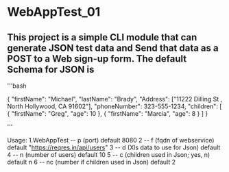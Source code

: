 # WebAppTest_01 
## This project is a simple  CLI module that can generate JSON test data  and Send that data as a POST to a Web sign-up form. The default Schema for JSON is 

'''bash

{
    "firstName": "Michael",
    "lastName": "Brady",
    "Address": ["11222 Dilling St , North Hollywood, CA 91602"],
    "phoneNumber": 323-555-1234,
    "children": [
        {
            "firstName": "Greg",
            "age": 10
        },
        {
            "firstName": "Marcia",
            "age": 8
        }
    ]
}

'''
 

Usage: 
1.WebAppTest -- p (port) default 8080
2           -- f  (fqdn of webservice) default  "https://reqres.in/api/users"
3           -- d (Xls data to use for Json) default 
4           -- n (number of users) default 10
5           -- c (children used in Json; yes, n) default n
6           -- nc (number if children used in Json) default 2
           
 
